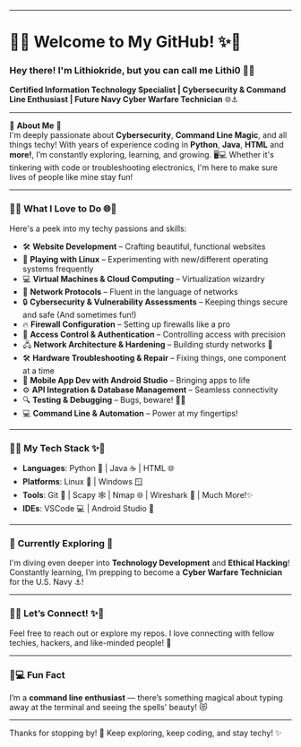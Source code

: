 
---

# 🐾✨ Welcome to My GitHub! ✨🐾

### Hey there! I'm Lithiokride, but you can call me Lithi0 🌸🌻  
**Certified Information Technology Specialist | Cybersecurity & Command Line Enthusiast | Future Navy Cyber Warfare Technician** 🌐⚓️

---

🌟 **About Me** 🌟  
I'm deeply passionate about **Cybersecurity**, **Command Line Magic**, and all things techy! With years of experience coding in **Python**, **Java**, **HTML** and **more!**, I’m constantly exploring, learning, and growing. 🖥️💻 Whether it's tinkering with code or troubleshooting electronics, I'm here to make sure lives of people like mine stay fun!

---

### 💖🌐 What I Love to Do 🌐💖  
Here's a peek into my techy passions and skills:

* 🛠 **Website Development** – Crafting beautiful, functional websites
* 🐧 **Playing with Linux** – Experimenting with new/different operating systems frequently
* 💻 **Virtual Machines & Cloud Computing** – Virtualization wizardry
* 📡 **Network Protocols** – Fluent in the language of networks
* 🔒 **Cybersecurity & Vulnerability Assessments** – Keeping things secure and safe (And sometimes fun!)
* 🔥 **Firewall Configuration** – Setting up firewalls like a pro
* 🔐 **Access Control & Authentication** – Controlling access with precision
* 🖧 **Network Architecture & Hardening** – Building sturdy networks 🏰
* 🛠️ **Hardware Troubleshooting & Repair** – Fixing things, one component at a time
* 📲 **Mobile App Dev with Android Studio** – Bringing apps to life
* ⚙️ **API Integration & Database Management** – Seamless connectivity
* 🔍 **Testing & Debugging** – Bugs, beware! 🐛🚫
* 💻 **Command Line & Automation** – Power at my fingertips!

---

### 🎨✨ My Tech Stack ✨🎨  
- **Languages**: Python 🐍 | Java ☕ | HTML 🌐
- **Platforms**: Linux 🐧 | Windows 🪟
- **Tools**: Git 🧩 | Scapy 🕸️ | Nmap 🌐 | Wireshark 🐬 | Much More!✨
- **IDEs**: VSCode 💻 | Android Studio 📲 

---

### 🌱 **Currently Exploring** 🌱  
I'm diving even deeper into **Technology Development** and **Ethical Hacking**! Constantly learning, I’m prepping to become a **Cyber Warfare Technician** for the U.S. Navy ⚓!

---

### 🌸✨ Let’s Connect! ✨🌸  

Feel free to reach out or explore my repos. I love connecting with fellow techies, hackers, and like-minded people! 💌

---

### 🐾💻 Fun Fact  
I’m a **command line enthusiast** — there’s something magical about typing away at the terminal and seeing the spells' beauty! 😻

---

Thanks for stopping by! 🌸 Keep exploring, keep coding, and stay techy! ✨
